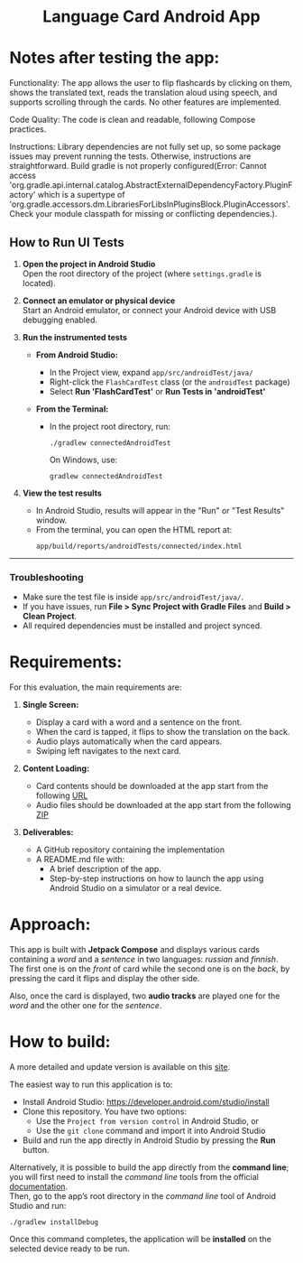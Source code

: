 <div style="text-align: center">
  <h1>Language Card Android App</h1>
</div>

# Notes after testing the app: 

Functionality:
The app allows the user to flip flashcards by clicking on them, shows the translated text, reads the translation aloud using speech, and supports scrolling through the cards. No other features are implemented.

Code Quality:
The code is clean and readable, following Compose practices.

Instructions:
Library dependencies are not fully set up, so some package issues may prevent running the tests. Otherwise, instructions are straightforward.
Build gradle is not properly configured(Error: Cannot access 'org.gradle.api.internal.catalog.AbstractExternalDependencyFactory.PluginFactory' which is a supertype of 'org.gradle.accessors.dm.LibrariesForLibsInPluginsBlock.PluginAccessors'. Check your module classpath for missing or conflicting dependencies.).

##  How to Run UI Tests

1. **Open the project in Android Studio**  
   Open the root directory of the project (where `settings.gradle` is located).

2. **Connect an emulator or physical device**  
   Start an Android emulator, or connect your Android device with USB debugging enabled.

3. **Run the instrumented tests**

   - **From Android Studio:**
     - In the Project view, expand `app/src/androidTest/java/`
     - Right-click the `FlashCardTest` class (or the `androidTest` package)
     - Select **Run 'FlashCardTest'** or **Run Tests in 'androidTest'**

   - **From the Terminal:**
     - In the project root directory, run:
       ```
       ./gradlew connectedAndroidTest
       ```
       On Windows, use:
       ```
       gradlew connectedAndroidTest
       ```

4. **View the test results**

   - In Android Studio, results will appear in the "Run" or "Test Results" window.
   - From the terminal, you can open the HTML report at:
     ```
     app/build/reports/androidTests/connected/index.html
     ```

---

### Troubleshooting

- Make sure the test file is inside `app/src/androidTest/java/`.
- If you have issues, run **File > Sync Project with Gradle Files** and **Build > Clean Project**.
- All required dependencies must be installed and project synced.



# Requirements:

For this evaluation, the main requirements are:

1. **Single Screen:**
    - Display a card with a word and a sentence on the front.
    - When the card is tapped, it flips to show the translation on the back.
    - Audio plays automatically when the card appears.
    - Swiping left navigates to the next card.

2. **Content Loading:**
    - Card contents should be downloaded at the app start from the
      following [URL](https://pecto-content-f2egcwgbcvbkbye6.z03.azurefd.net/language-data/language-data/russian-finnish/cards/curated_platform_cards/sm1_new_kap1.json)
    - Audio files should be downloaded at the app start from the
      following [ZIP](https://pecto-content-f2egcwgbcvbkbye6.z03.azurefd.net/language-data/language-data/russian-finnish/audio/curated_platform_audios/sm1_new_kap1.zip)
3. **Deliverables:**
    - A GitHub repository containing the implementation
    - A README.md file with:
        - A brief description of the app.
        - Step-by-step instructions on how to launch the app using Android Studio
          on a simulator or a real device.

# Approach:

This app is built with **Jetpack Compose** and displays various cards containing a _word_ and a
_sentence_ in two
languages:
_russian_ and _finnish_.  
The first one is on the _front_ of card while the second one is on the _back_, by pressing the card
it flips and display the other side.

Also, once the card is displayed, two **audio tracks** are played one for the _word_ and the other
one for the
_sentence_.

# How to build:

A more detailed and update version is available on
this [site](https://developer.android.com/studio/run).

The easiest way to run this application is to:

- Install Android Studio: https://developer.android.com/studio/install
- Clone this repository. You have two options:
    - Use the `Project from version control` in Android Studio, or
    - Use the `git clone` command and import it into Android Studio
- Build and run the app directly in Android Studio by pressing the **Run** button.

Alternatively, it is possible to build the app directly from the **command line**; you will
first need to install the _command line_ tools from the official
[documentation](https://developer.android.com/studio#cmdline-tools).  
Then, go to the app’s root directory in the _command line_ tool of Android Studio and run:

```
./gradlew installDebug
```

Once this command completes, the application will be **installed** on the selected device ready to
be run.
